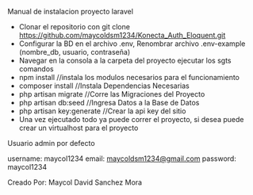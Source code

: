 Manual de instalacion proyecto laravel

  - Clonar el repositorio con git clone https://github.com/maycoldsm1234/Konecta_Auth_Eloquent.git
  - Configurar la BD en el archivo .env, Renombrar archivo .env-example (nombre_db, usuario, contraseña)
  - Navegar en la consola a la carpeta del proyecto ejecutar los sgts comandos 
  - npm install //instala los modulos necesarios para el funcionamiento
  - composer install //Instala Dependencias Necesarias
  - php artisan migrate //Corre las Migraciones del Proyecto
  - php artisan db:seed //Ingresa Datos a la Base de Datos
  - php artisan key:generate //Crear la api key del sitio
  - Una vez ejecutado todo ya puede correr el proyecto, si desea puede crear un virtualhost para el proyecto

Usuario admin por defecto

username: maycol1234
email: maycoldsm1234@gmail.com
password: maycol1234

Creado Por: Maycol David Sanchez Mora

